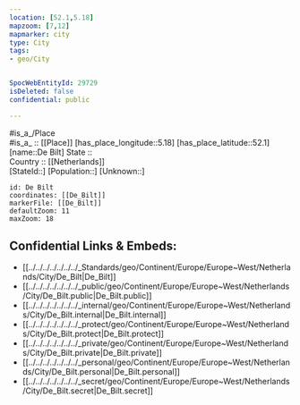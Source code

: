 ```yaml
---
location: [52.1,5.18] 
mapzoom: [7,12] 
mapmarker: city 
type: City
tags:
- geo/City


SpocWebEntityId: 29729
isDeleted: false
confidential: public

---
```

#is_a_/Place  
#is_a_ :: [[Place]] 
[has_place_longitude::5.18] 
[has_place_latitude::52.1] 
[name::De Bilt] 
State ::  
Country :: [[Netherlands]]  
[StateId::] 
[Population::] 
[Unknown::] 


```leaflet
id: De Bilt
coordinates: [[De_Bilt]] 
markerFile: [[De_Bilt]] 
defaultZoom: 11 
maxZoom: 18
```


## Confidential Links & Embeds: 
- [[../../../../../../../_Standards/geo/Continent/Europe/Europe~West/Netherlands/City/De_Bilt|De_Bilt]] 
- [[../../../../../../../_public/geo/Continent/Europe/Europe~West/Netherlands/City/De_Bilt.public|De_Bilt.public]] 
- [[../../../../../../../_internal/geo/Continent/Europe/Europe~West/Netherlands/City/De_Bilt.internal|De_Bilt.internal]] 
- [[../../../../../../../_protect/geo/Continent/Europe/Europe~West/Netherlands/City/De_Bilt.protect|De_Bilt.protect]] 
- [[../../../../../../../_private/geo/Continent/Europe/Europe~West/Netherlands/City/De_Bilt.private|De_Bilt.private]] 
- [[../../../../../../../_personal/geo/Continent/Europe/Europe~West/Netherlands/City/De_Bilt.personal|De_Bilt.personal]] 
- [[../../../../../../../_secret/geo/Continent/Europe/Europe~West/Netherlands/City/De_Bilt.secret|De_Bilt.secret]] 
